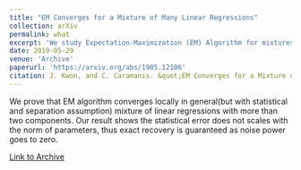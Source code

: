 ```yaml
---
title: "EM Converges for a Mixture of Many Linear Regressions"
collection: arXiv
permalink: what
excerpt: 'We study Expectation-Maximization (EM) Algorithm for mixtures of  linear regressions with more than two components. With initialization as good as O(1/k^2) and SNR assumption more than O(1/k^2), we guarantee local convergence of the EM Algorithm.'
date: 2019-05-29
venue: 'Archive'
paperurl: 'https://arxiv.org/abs/1905.12106'
citation: J. Kwon, and C. Caramanis. &quot;EM Converges for a Mixture of Many Linear Regressions&quot; <i>Preprint, under review.</i>
---
```


We prove that EM algorithm converges locally in general(but with statistical and separation assumption) mixture of linear regressions with more than two components. Our result shows the statistical error does not scales with the norm of parameters, thus exact recovery is guaranteed as noise power goes to zero. 

[Link to Archive](https://arxiv.org/abs/1905.12106)